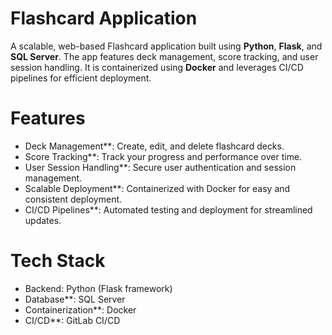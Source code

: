 # Flashcard Application

A scalable, web-based Flashcard application built using **Python**, **Flask**, and **SQL Server**. The app features deck management, score tracking, and user session handling. It is containerized using **Docker** and leverages CI/CD pipelines for efficient deployment.

# Features

- Deck Management**: Create, edit, and delete flashcard decks.
- Score Tracking**: Track your progress and performance over time.
- User Session Handling**: Secure user authentication and session management.
- Scalable Deployment**: Containerized with Docker for easy and consistent deployment.
- CI/CD Pipelines**: Automated testing and deployment for streamlined updates.

# Tech Stack

- Backend: Python (Flask framework)
- Database**: SQL Server
- Containerization**: Docker
- CI/CD**: GitLab CI/CD



